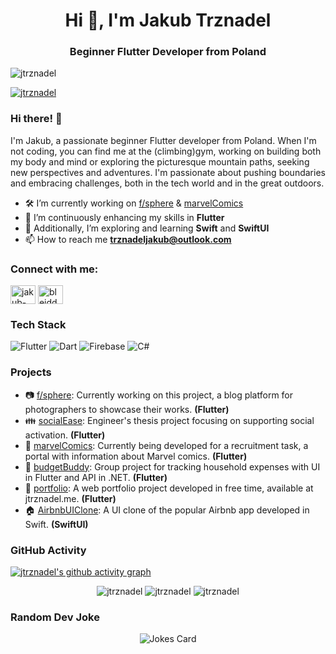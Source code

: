 <h1 align="center">Hi 👋, I'm Jakub Trznadel</h1>
<h3 align="center">Beginner Flutter Developer from Poland</h3>

<p align="left"> <img src="https://komarev.com/ghpvc/?username=jtrznadel&label=Profile%20views&color=brightgreen&style=flat" alt="jtrznadel" /> </p>

<p align="left"> <a href="https://github.com/ryo-ma/github-profile-trophy"><img src="https://github-profile-trophy.vercel.app/?username=jtrznadel" alt="jtrznadel" /></a> </p>

### Hi there! 👋

I'm Jakub, a passionate beginner Flutter developer from Poland. When I'm not coding, you can find me at the (climbing)gym, working on building both my body and mind or exploring the picturesque mountain paths, seeking new perspectives and adventures. I'm passionate about pushing boundaries and embracing challenges, both in the tech world and in the great outdoors.

- 🛠️ I’m currently working on [f/sphere](https://github.com/jtrznadel/fsphere) & [marvelComics](https://github.com/jtrznadel/marvel-comics-app)
- 🚀 I’m continuously enhancing my skills in **Flutter**
- 📘 Additionally, I’m exploring and learning **Swift** and **SwiftUI**
- 📫 How to reach me **trznadeljakub@outlook.com**

<h3 align="left">Connect with me:</h3>
<p align="left">
<a href="https://linkedin.com/in/jakub-trznadel7" target="blank"><img align="center" src="https://raw.githubusercontent.com/rahuldkjain/github-profile-readme-generator/master/src/images/icons/Social/linked-in-alt.svg" alt="jakub-trznadel7" height="30" width="40" /></a>
<a href="https://instagram.com/bleiddze" target="blank"><img align="center" src="https://raw.githubusercontent.com/rahuldkjain/github-profile-readme-generator/master/src/images/icons/Social/instagram.svg" alt="bleiddze" height="30" width="40" /></a>
</p>

### Tech Stack

![Flutter](https://img.shields.io/badge/Flutter-02569B?style=for-the-badge&logo=flutter&logoColor=white)
![Dart](https://img.shields.io/badge/Dart-0175C2?style=for-the-badge&logo=dart&logoColor=white)
![Firebase](https://img.shields.io/badge/firebase-ffca28?style=for-the-badge&logo=firebase&logoColor=black)
![C#](https://img.shields.io/badge/C%23-239120?style=for-the-badge&logo=c-sharp&logoColor=white)

### Projects

- 📷 [f/sphere](https://github.com/jtrznadel/fsphere): Currently working on this project, a blog platform for photographers to showcase their works. **(Flutter)**
- 👪 [socialEase](https://github.com/jtrznadel/socialease-app): Engineer's thesis project focusing on supporting social activation. **(Flutter)**
- 🦸 [marvelComics](https://github.com/jtrznadel/marvel-comics-app): Currently being developed for a recruitment task, a portal with information about Marvel comics. **(Flutter)**
- 💸 [budgetBuddy](https://github.com/jtrznadel/budgetBuddy): Group project for tracking household expenses with UI in Flutter and API in .NET. **(Flutter)**
- 💼 [portfolio](https://github.com/jtrznadel/jtrznadel-portfolio): A web portfolio project developed in free time, available at jtrznadel.me. **(Flutter)**
- 🏠 [AirbnbUIClone](https://github.com/jtrznadel/AirbnbClone-SwiftUI-): A UI clone of the popular Airbnb app developed in Swift. **(SwiftUI)**

### GitHub Activity

[![jtrznadel's github activity graph](https://github-readme-activity-graph.vercel.app/graph?username=jtrznadel&theme=react)](https://github.com/ashutosh00710/github-readme-activity-graph)

<div align="center">
  <img src="https://github-readme-stats.vercel.app/api?username=jtrznadel&show_icons=true&locale=en" alt="jtrznadel" />
  <img src="https://github-readme-streak-stats.herokuapp.com/?user=jtrznadel&" alt="jtrznadel" />
  <img src="https://github-readme-stats.vercel.app/api/top-langs?username=jtrznadel&show_icons=true&locale=en&layout=compact" alt="jtrznadel" />
</div>

### Random Dev Joke
<div align="center">
<img src="https://readme-jokes.vercel.app/api" alt="Jokes Card" />
</div>
